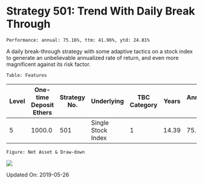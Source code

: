 
# Strategy 501: Trend With Daily Break Through

    Performance: annual: 75.16%, ttm: 41.96%, ytd: 24.81%

  
A daily break-through strategy with some adaptive tactics on a stock index to generate an unbelievable annualized rate of return, and even more magnificent against its risk factor.
    

    Table: Features

| Level | One-time Deposit Ethers | Strategy No. | Underlying | TBC Category | Years | Annualized RoR | Largest Drawdown | R/D | Sharpe Ratio | TTM | YTD |
|-------|-------------------------|--------------|-----------------------|-----------------|--------------|----------------|------------------|-----|--------------|--------|-------|
|5|1000.0|501|Single Stock Index|1|14.39|75.16%|-17.53%|4.29|2.97|41.96%|24.81%|

    Figure: Net Asset & Draw-down

![](/home/lecoffeeprince/workspace_scala/StrategyDailyUpdate/marketing//imgs/Strategy_501_Trend_With_Daily_Break_Through.png)

Updated On: 2019-05-26
    